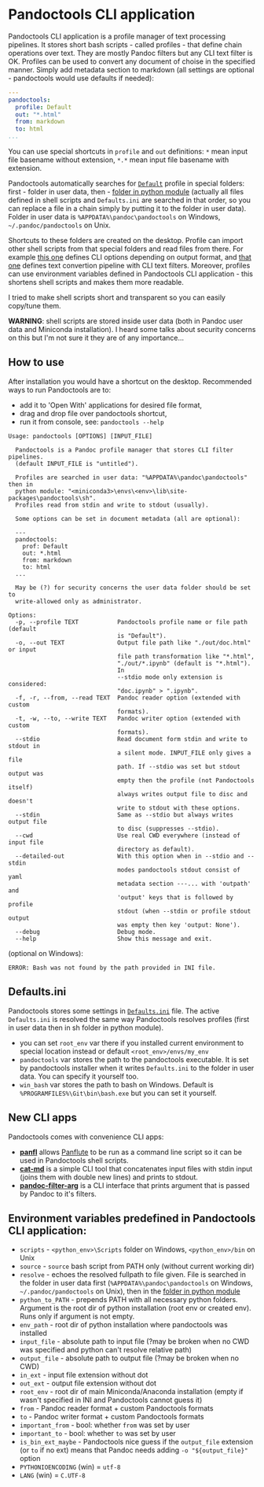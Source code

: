 # Pandoctools CLI application

Pandoctools CLI application is a profile manager of text processing pipelines. It stores short bash scripts - called profiles - that define chain operations over text. They are mostly Pandoc filters but any CLI text filter is OK. Profiles can be used to convert any document of choise in the specified manner. Simply add metadata section to markdown (all settings are optional - pandoctools would use defaults if needed):

```yaml
---
pandoctools:
  profile: Default
  out: "*.html"
  from: markdown
  to: html
...
```

You can use special shortcuts in `profile` and `out` definitions: `*` mean input file basename without extension, `*.*` mean input file basename with extension.

Pandoctools automatically searches for [`Default`](../sh/Default) profile in special folders: first - folder in user data, then - [folder in python module](../sh) (actually all files defined in shell scripts and `Defaults.ini` are searched in that order, so you can replace a file in a chain simply by putting it to the folder in user data). Folder in user data is `%APPDATA%\pandoc\pandoctools` on Windows, `~/.pandoc/pandoctools` on Unix.

Shortcuts to these folders are created on the desktop. Profile can import other shell scripts from that special folders and read files from there. For example [this one](../sh/Default_args) defines CLI options depending on output format, and [that one](../sh/Default_pipe) defines text convertion pipeline with CLI text filters. Moreover, profiles can use environment variables defined in Pandoctools CLI application - this shortens shell scripts and makes them more readable.

I tried to make shell scripts short and transparent so you can easily copy/tune them.

**WARNING**: shell scripts are stored inside user data (both in Pandoc user data and Miniconda installation). I heard some talks about security concerns on this but I'm not sure it they are of any importance...


## How to use

After installation you would have a shortcut on the desktop. Recommended ways to run Pandoctools are to:

- add it to 'Open With' applications for desired file format,
- drag and drop file over pandoctools shortcut,
- run it from console, see: `pandoctools --help`

```
Usage: pandoctools [OPTIONS] [INPUT_FILE]

  Pandoctools is a Pandoc profile manager that stores CLI filter pipelines.
  (default INPUT_FILE is "untitled").

  Profiles are searched in user data: "%APPDATA%\pandoc\pandoctools" then in
  python module: "<miniconda3>\envs\<env>\lib\site-packages\pandoctools\sh".
  Profiles read from stdin and write to stdout (usually).

  Some options can be set in document metadata (all are optional):

  ---
  pandoctools:
    prof: Default
    out: *.html
    from: markdown
    to: html
  ...

  May be (?) for security concerns the user data folder should be set to
  write-allowed only as administrator.

Options:
  -p, --profile TEXT           Pandoctools profile name or file path (default
                               is "Default").
  -o, --out TEXT               Output file path like "./out/doc.html" or input
                               file path transformation like "*.html",
                               "./out/*.ipynb" (default is "*.html").
                               In
                               --stdio mode only extension is considered:
                               "doc.ipynb" > ".ipynb".
  -f, -r, --from, --read TEXT  Pandoc reader option (extended with custom
                               formats).
  -t, -w, --to, --write TEXT   Pandoc writer option (extended with custom
                               formats).
  --stdio                      Read document form stdin and write to stdout in
                               a silent mode. INPUT_FILE only gives a file
                               path. If --stdio was set but stdout output was
                               empty then the profile (not Pandoctools itself)
                               always writes output file to disc and doesn't
                               write to stdout with these options.
  --stdin                      Same as --stdio but always writes output file
                               to disc (suppresses --stdio).
  --cwd                        Use real CWD everywhere (instead of input file
                               directory as default).
  --detailed-out               With this option when in --stdio and --stdin
                               modes pandoctools stdout consist of yaml
                               metadata section ---... with 'outpath' and
                               'output' keys that is followed by profile
                               stdout (when --stdin or profile stdout output
                               was empty then key 'output: None').
  --debug                      Debug mode.
  --help                       Show this message and exit.
```

(optional on Windows):
```
ERROR: Bash was not found by the path provided in INI file.
```


## Defaults.ini

Pandoctools stores some settings in [`Defaults.ini`](../sh/Defaults.ini) file. The active `Defaults.ini` is resolved the same way Pandoctools resolves profiles (first in user data then in sh folder in python module).

* you can set `root_env` var there if you installed current environment to special location instead or default `<root_env>/envs/my_env`
* `pandoctools` var stores the path to the pandoctools executable. It is set by pandoctools installer when it writes `Defaults.ini` to the folder in user data. You can specify it yourself too.
* `win_bash` var stores the path to bash on Windows. Default is `%PROGRAMFILES%\Git\bin\bash.exe` but you can set it yourself.


## New CLI apps

Pandoctools comes with convenience CLI apps:

* [**panfl**](../../docs/panfl.md) allows [Panflute](https://github.com/sergiocorreia/panflute) to be run as a command line script so it can be used in Pandoctools shell scripts.
* [**cat-md**](../cat_md) is a simple CLI tool that concatenates input files with stdin input (joins them with double new lines) and prints to stdout.
* [**pandoc-filter-arg**](../pandoc_filter_arg) is a CLI interface that prints argument that is passed by Pandoc to it's filters.


## Environment variables predefined in Pandoctools CLI application:

* `scripts` - `<python_env>\Scripts` folder on Windows, `<python_env>/bin` on Unix
* `source` - `source` bash script from PATH only (without current working dir)
* `resolve` - echoes the resolved fullpath to file given. File is searched in the folder in user data first (`%APPDATA%\pandoc\pandoctools` on Windows, `~/.pandoc/pandoctools` on Unix), then in the [folder in python module](../sh)
* `python_to_PATH` - prepends PATH with all necessary python folders. Argument is the root dir of python installation (root env or created env). Runs only if argument is not empty.
* `env_path` - root dir of python installation where pandoctools was installed
* `input_file` - absolute path to input file (?may be broken when no CWD was specified and python can't resolve relative path)
* `output_file` - absolute path to output file (?may be broken when no CWD)
* `in_ext` - input file extension without dot
* `out_ext` - output file extension without dot
* `root_env` - root dir of main Miniconda/Anaconda installation (empty if wasn't specified in INI and Pandoctools cannot guess it)
* `from` - Pandoc reader format + custom Pandoctools formats
* `to` - Pandoc writer format + custom Pandoctools formats
* `important_from` - bool: whether `from` was set by user
* `important_to` - bool: whether `to` was set by user
* `is_bin_ext_maybe` - Pandoctools nice guess if the `output_file` extension (or `to` if no ext) means that Pandoc needs adding `-o "${output_file}"` option
* `PYTHONIOENCODING` (win) = `utf-8`
* `LANG` (win) = `C.UTF-8`
